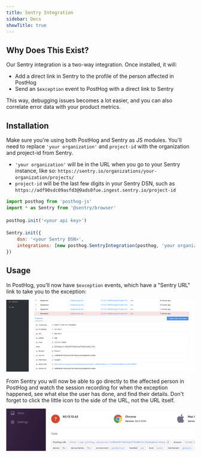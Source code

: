 ```yaml
---
title: Sentry Integration
sidebar: Docs
showTitle: true
---
```


## Why Does This Exist?

Our Sentry integration is a two-way integration. Once installed, it will:
- Add a direct link in Sentry to the profile of the person affected in PostHog
- Send an `$exception` event to PostHog with a direct link to Sentry

This way, debugging issues becomes a lot easier, and you can also correlate error data with your product metrics.

## Installation

Make sure you're using both PostHog and Sentry as JS modules. You'll need to replace `'your organization'` and `project-id` with the organization and project-id from Sentry.

- `'your organization'` will be in the URL when you go to your Sentry instance, like so: `https://sentry.io/organizations/your-organization/projects/`
- `project-id` will be the last few digits in your Sentry DSN, such as `https://adf90sdc09asfd3@9ads0fue.ingest.sentry.io/project-id`

```js
import posthog from 'posthog-js'
import * as Sentry from '@sentry/browser'

posthog.init('<your api key>')

Sentry.init({
    dsn: '<your Sentry DSN>',
    integrations: [new posthog.SentryIntegration(posthog, 'your organization', project-id)],
})
```

## Usage

In PostHog, you'll now have `$exception` events, which have a "Sentry URL" link to take you to the exception:

![](../../images/sentry_posthog_exception.png)

From Sentry you will now be able to go directly to the affected person in PostHog and watch the session recording for when the exception happened, see what else the user has done, and find their details. Don't forget to click the little icon to the side of the URL, not the URL itself.


![](../../images/sentry_exception.png)
